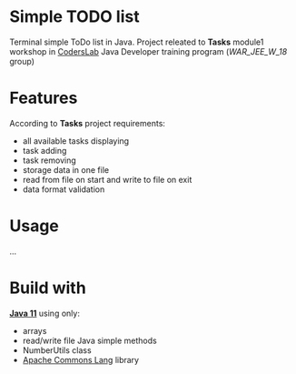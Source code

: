 # Simple TODO list
Terminal simple ToDo list in Java.
Project releated to **Tasks** module1 workshop in [CodersLab](coderslab.pl) Java Developer training program (*WAR_JEE_W_18* group)  

# Features
According to **Tasks** project requirements: 
- all available tasks displaying
- task adding 
- task removing
- storage data in one file 
- read from file on start and write to file on exit
- data format validation

# Usage
...

# Build with
[**Java 11**](https://www.oracle.com/java/technologies/javase-jdk11-downloads.html) using only:
- arrays
- read/write file Java simple methods
- NumberUtils class
- [Apache Commons Lang](https://mvnrepository.com/artifact/org.apache.commons/commons-lang3) library

